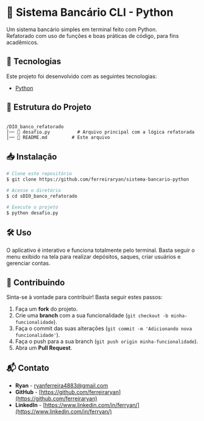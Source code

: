 
# 📌 Sistema Bancário CLI - Python

Um sistema bancário simples em terminal feito com Python.  
Refatorado com uso de funções e boas práticas de código, para fins acadêmicos.

## 🚀 Tecnologias

Este projeto foi desenvolvido com as seguintes tecnologias:

- [Python](https://www.python.org/)

## 📂 Estrutura do Projeto

```

/DIO_banco_refatorado
│── 🐍 desafio.py          # Arquivo principal com a lógica refatorada
│── 📄 README.md         # Este arquivo

````

## 📥 Instalação

```sh
# Clone este repositório
$ git clone https://github.com/ferreiraryan/sistema-bancario-python

# Acesse o diretório
$ cd sDIO_banco_refatorado

# Execute o projeto
$ python desafio.py
````

## 🛠️ Uso

O aplicativo é interativo e funciona totalmente pelo terminal.
Basta seguir o menu exibido na tela para realizar depósitos, saques, criar usuários e gerenciar contas.

## 🤝 Contribuindo

Sinta-se à vontade para contribuir! Basta seguir estes passos:

1. Faça um **fork** do projeto.
2. Crie uma **branch** com a sua funcionalidade (`git checkout -b minha-funcionalidade`).
3. Faça o commit das suas alterações (`git commit -m 'Adicionando nova funcionalidade'`).
4. Faça o push para a sua branch (`git push origin minha-funcionalidade`).
5. Abra um **Pull Request**.

## 📬 Contato

* **Ryan** - [ryanferreira4883@gmail.com](mailto:ryanferreira4883@gmail.com)
* **GitHub** - [https://github.com/ferreiraryan](https://github.com/ferreiraryan)
* **LinkedIn** - [https://www.linkedin.com/in/ferryan/](https://www.linkedin.com/in/ferryan/)



